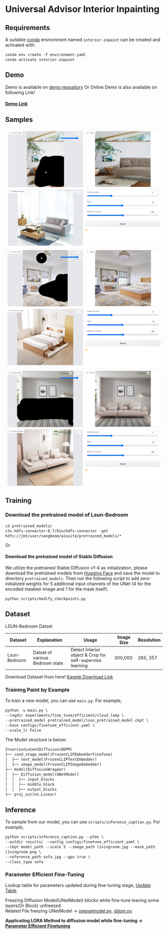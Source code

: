 # Universal Advisor Interior Inpainting

## Requirements
A suitable [conda](https://conda.io/) environment named `interior-inpaint` can be created
and activated with:

```
conda env create -f environment.yaml
conda activate interior-inpaint
```

## Demo
Demo is available on [demo repository](https://oss.navercorp.com/sangbeom-lim/image_editing_demo)
Or Online Demo is also available on following Link!
#### [Demo Link](http://kubeflow.aisuite.navercorp.com/port-expose/sangbeom/demo/interior_inpainting/)

## Samples
![Sample](figure/img_1.png)
![Sample](figure/img_2.png)
![Sample](figure/img_3.png)

## Training


### Download the pretrained model of Lsun-Bedroom
```
cd pretrained_models/
c3s-hdfs-connector-0.7/bin/hdfs-connector -get hdfs://jmt/user/sangbeom/aisuite/pretrained_models/*
```
Or
#### Download the pretrained model of Stable Diffusion
We utilize the pretrained Stable Diffusion v1-4 as initialization, please download the pretrained models from [Hugging Face](https://huggingface.co/CompVis/stable-diffusion-v-1-4-original) and save the model to directory `pretrained_models`. Then run the following script to add zero-initialized weights for 5 additional input channels of the UNet (4 for the encoded masked-image and 1 for the mask itself).
```
python scripts/modify_checkpoints.py
```

## Dataset
LSUN-Bedroom Datset

| Dataset       | Explanation | Usage | Image Size | Resolution |
|---------------|-------|-------|------------|------------|
| Lsun-Bedroom  | Datset of various Bedroom state  | Detect Interior object & Crop for self-supervise learning  |      300,000      |    265, 357        |

Download Dataset from here! [Kaggle Download Link](https://www.kaggle.com/datasets/jhoward/lsun_bedroom)

### Training Paint by Example
To train a new model, you can use `main.py`. For example,
```
python -u main.py \
--logdir experiments/fine_tune/efficient/cloud_lamp \
--pretrained_model pretrained_model/lsun_pretrained_model.ckpt \
--base configs/finetune_efficient.yaml \
--scale_lr False
```

The Model structure is below:
```
InversionLatentDiffusion(DDPM)
├── cond_stage_model(FrozenCLIPEmbedderFineTune)
│  ├── text_model(FrozenCLIPTextEmbedder)
│  ├── image_model(FrozenCLIPImageEmbedder)
├── model(DiffusionWrapper)
│  ├── Diffusion_model(UNetModel)
│  │  ├── input_blocks
│  │  ├── middle_block
│  │  ├── output_blocks
├── proj_out(nn.Linear)
```

## Inference

To sample from our model, you can use `scripts/inference_caption.py`. For example, 
```
python scripts/inference_caption.py --plms \
--outdir results/ --config configs/finetune_efficient.yaml \
--ckpt model_path --scale 5 --image_path livingroom.jpg --mask_path livingroom.png \
--reference_path sofa.jpg --gpu true \
--class_type sofa
```

### Parameter Efficient Fine-Tuning
Lookup table for parameters updated during fine-tuning stage,
[Update Table](https://samintern.atlassian.net/wiki/spaces/INTERSHIP/pages/24772621/Parameter+Efficient+Finetuning+Update+Ratio).

Freezing Diffusion Model(UNetModel) blocks while fine-tune leaving some layers(Or Block) unfreezed. \
Related File freezing UNetModel -> [openaimodel.py](ldm/modules/diffusionmodules/openaimodel.py), 
[ddpm.py](ldm/models/diffusion/ddpm.py)


**Applicating LORA Method to diffusion model while fine-tuning -> [Parameter Efficient Finetuning](https://github.com/SangbeomLim/Parameter-efficient-finetuning)**


